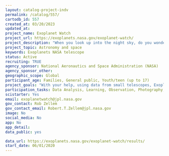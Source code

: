 ```yaml
---
layout: catalog-project-indv
permalink: /catalog/557/
cartodb_id: 557
created_at: 03/20/2023
updated_at:
project_name: Exoplanet Watch
project_url: https://exoplanets.nasa.gov/exoplanet-watch/ 
project_description: "When you look up into the night sky, do you wonder what's out there beyond our solar system? So do we! Come join us in learning more about exoplanets, the worlds that orbit distant stars. You don't need to own a telescope in order to participate. We can give you archived data from robotic telescopes to process with our free EXOTIC software. If you do have a telescope with a tracking mount, we can show you how to observe exoplanets yourself."
project_topic: Astronomy and space
keywords: Exoplanets NASA telescope
status: Active
recruiting: TRUE
agency_sponsor: National Aeronautics and Space Administration (NASA)
agency_sponsor_other:
geographic_scope: Global
participant_age: Families, General public, Youth/teen (up to 17)
project_goals: "With your help, using data from small telescopes, Exoplanet Watch will make the best use of larger telescopes, discover new exoplanets, monitor changes in a star's brightness, and confirm recently discovered exoplanets."
participation_tasks: Data Analysis, Learning, Observation, Photography, Sample Analysis
scistarter: Yes
email: exoplanetwatch@jpl.nasa.gov
gov_contact: Rob Zellem
gov_contact_email: Robert.T.Zellem@jpl.nasa.gov
image: No
social_media: No
app: No
app_detail:
data_public: yes

data_url: https://exoplanets.nasa.gov/exoplanet-watch/results/
start_date: 06/01/2020
---
```

